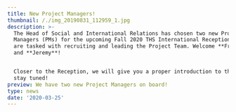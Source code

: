 ```yaml
---
title: New Project Managers!
thumbnail: /./img_20190831_112959_1.jpg
description: >-
  The Head of Social and International Relations has chosen two new Project
  Managers (PMs) for the upcoming Fall 2020 THS International Reception. They
  are tasked with recruiting and leading the Project Team. Welcome **Francesco**
  and **Jeremy**!


  Closer to the Reception, we will give you a proper introduction to them so
  stay tuned!
preview: We have two new Project Managers on board!
type: news
date: '2020-03-25'
---
```


